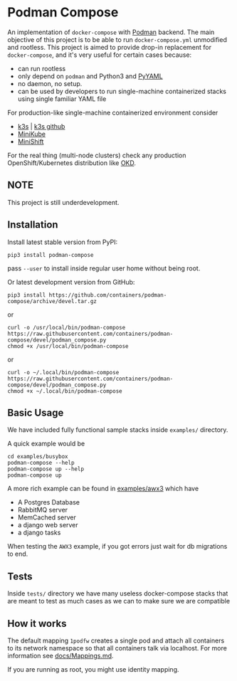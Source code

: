 # Podman Compose

An implementation of `docker-compose` with [Podman](https://podman.io/) backend.
The main objective of this project is to be able to run `docker-compose.yml` unmodified and rootless.
This project is aimed to provide drop-in replacement for `docker-compose`,
and it's very useful for certain cases because:

- can run rootless
- only depend on `podman` and Python3 and [PyYAML](https://pyyaml.org/)
- no daemon, no setup.
- can be used by developers to run single-machine containerized stacks using single familiar YAML file

For production-like single-machine containerized environment consider

- [k3s](https://k3s.io) | [k3s github](https://github.com/rancher/k3s)
- [MiniKube](https://minikube.sigs.k8s.io/)
- [MiniShift](https://www.okd.io/minishift/)


For the real thing (multi-node clusters) check any production
OpenShift/Kubernetes distribution like [OKD](https://www.okd.io/minishift/).

## NOTE

This project is still underdevelopment.

## Installation

Install latest stable version from PyPI:

```
pip3 install podman-compose
```

pass `--user` to install inside regular user home without being root.

Or latest development version from GitHub:

```
pip3 install https://github.com/containers/podman-compose/archive/devel.tar.gz
```

or

```
curl -o /usr/local/bin/podman-compose https://raw.githubusercontent.com/containers/podman-compose/devel/podman_compose.py
chmod +x /usr/local/bin/podman-compose
```

or 

```
curl -o ~/.local/bin/podman-compose https://raw.githubusercontent.com/containers/podman-compose/devel/podman_compose.py
chmod +x ~/.local/bin/podman-compose
```

## Basic Usage

We have included fully functional sample stacks inside `examples/` directory.

A quick example would be

```
cd examples/busybox
podman-compose --help
podman-compose up --help
podman-compose up
```

A more rich example can be found in [examples/awx3](examples/awx3)
which have

- A Postgres Database
- RabbitMQ server
- MemCached server
- a django web server
- a django tasks


When testing the `AWX3` example, if you got errors just wait for db migrations to end. 


## Tests

Inside `tests/` directory we have many useless docker-compose stacks
that are meant to test as much cases as we can to make sure we are compatible

## How it works

The default mapping `1podfw` creates a single pod and attach all containers to
its network namespace so that all containers talk via localhost.
For more information see [docs/Mappings.md](docs/Mappings.md).

If you are running as root, you might use identity mapping.

